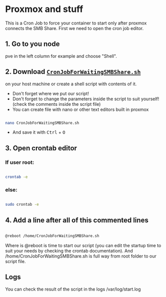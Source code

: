 # Proxmox and stuff


This is a Cron Job to force your container to start only after proxmox connects the SMB Share.
First we need to open the cron job editor.

## 1. Go to you node
pve in the left column for example and choose "Shell".
   
## 2. Download [`CronJobForWaitingSMBShare.sh`](Proxmox/CronJobForWaitingSMBShare.sh)
on your host machine or create a shell script with contents of it.
  - Don't forget where we put our script!
  - Don't forget to change the parameters inside the script to suit yourself! (check the comments inside the script file)
  - You can create file with nano or other text editors built in proxmox
  ```bash

  nano CronJobForWaitingSMBShare.sh
  ```
  - And save it with <kbd>Ctrl</kbd> + <kbd>O</kbd>
    
## 3. Open crontab editor
   
  ### If user root:
   
  ```bash

  crontab -e
  ```

### else:

  ```bash

  sudo crontab -e
  ```

## 4. Add a line after all of this commented lines
   
```bash

@reboot /home/CronJobForWaitingSMBShare.sh
```

Where is @reboot is time to start our script (you can edit the startup time to suit your needs by checking the crontab documentation). And /home/CronJobForWaitingSMBShare.sh is full way from root folder to our script file. 
## Logs

You can check the result of the script in the logs /var/log/start.log

